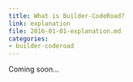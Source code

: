 ```yaml
---
title: What is Builder-CodeRoad?
link: explanation
file: 2016-01-01-explanation.md
categories:
- builder-coderoad
---
```


Coming soon...
